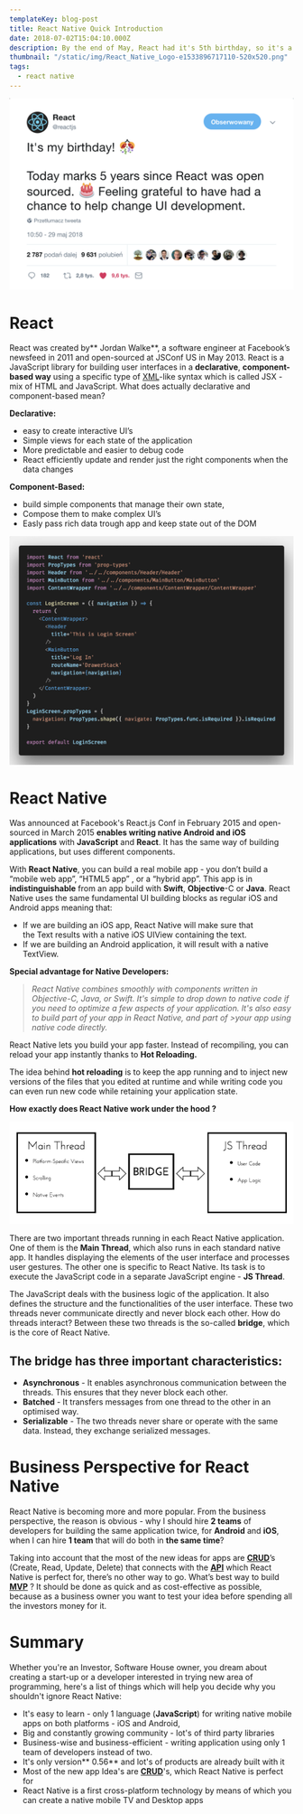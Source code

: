 ```yaml
---
templateKey: blog-post
title: React Native Quick Introduction
date: 2018-07-02T15:04:10.000Z
description: By the end of May, React had it's 5th birthday, so it's a good time to write a post about introduction to React and React Native world.
thumbnail: "/static/img/React_Native_Logo-e1533896717110-520x520.png"
tags:
  - react native
---
```


![React on Twitter](/static/img/ReactOnTwitter.png)

# **React**

React was created by** Jordan Walke**, a software engineer at Facebook’s newsfeed in 2011 and open-sourced at JSConf US in May 2013.
React is a JavaScript library for building user interfaces in a **declarative**, **component-based way** using a specific type of [XML](https://www.w3schools.com/xml/)-like syntax which is called JSX - mix of HTML and JavaScript. What does actually declarative and component-based mean?

**Declarative:**

- easy to create interactive UI’s
- Simple views for each state of the application
- More predictable and easier to debug code
- React efficiently update and render just the right components when the data changes

**Component-Based:**

- build simple components that manage their own state,
- Compose them to make complex UI’s
- Easly pass rich data trough app and keep state out of the DOM

![Login Screen](/static/img/Loginscreen.png)

# React Native

Was announced at Facebook's React.js Conf in February 2015 and open-sourced in March 2015 **enables writing native Android and iOS applications** with **JavaScript** and **React**. It has the same way of building applications, but uses different components.

With **React Native**, you can build a real mobile app - you don’t build a “mobile web app”, “HTML5 app” , or a “hybrid app”. This app is in **indistinguishable** from an app build with **Swift**, **Objective**-C or **Java**. React Native uses the same fundamental UI building blocks as regular iOS and Android apps meaning that:

- If we are building an iOS app, React Native will make sure that the Text results with a native iOS UIView containing the text.
- If we are building an Android application, it will result with a native TextView.

**Special advantage for Native Developers:**
>*React Native combines smoothly with components written in Objective-C, Java, or Swift. It's simple to drop down to native code if you need to optimize a few aspects of your application. It's also easy to build part of your app in React Native, and part of >your app using native code directly.*

React Native lets you build your app faster. Instead of recompiling, you can reload your app instantly thanks to **Hot Reloading.**

The idea behind **hot reloading** is to keep the app running and to inject new versions of the files that you edited at runtime and while writing code you can even run new code while retaining your application state.

 **How exactly does React Native work under the hood ?**

![Structure](/static/img/ReactNativegraph.png)

There are two important threads running in each React Native application. One of them is the **Main Thread**, which also runs in each standard native app. It handles displaying the elements of the user interface and processes user gestures. The other one is specific to React Native. Its task is to execute the JavaScript code in a separate JavaScript engine - **JS Thread**.

The JavaScript deals with the business logic of the application. It also defines the structure and the functionalities of the user interface. These two threads never communicate directly and never block each other.
How do threads interact? Between these two threads is the so-called **bridge**, which is the core of React Native.

## **The bridge has three important characteristics:**

- **Asynchronous** - It enables asynchronous communication between the threads. This ensures that they never block each other.
- **Batched** - It transfers messages from one thread to the other in an optimised way.
- **Serializable** - The two threads never share or operate with the same data. Instead, they exchange serialized messages.

# Business Perspective for React Native

React Native is becoming more and more popular. From the business perspective, the reason is obvious - why I should hire **2 teams** of developers for building the same application twice, for **Android** and **iOS**, when I can hire **1 team** that will do both in **the same time**?

Taking into account that the most of the new ideas for apps are [**CRUD**](https://www.codecademy.com/articles/what-is-crud)’s (Create, Read, Update, Delete) that connects with the [**API**](https://medium.freecodecamp.org/what-is-an-api-in-english-please-b880a3214a82)
which React Native is perfect for, there’s no other way to go. What’s best way to build [**MVP**](https://en.wikipedia.org/wiki/Minimum_viable_produc) ? It should be done as quick and as cost-effective as possible, because as a business owner you want to test your idea before spending all the investors money for it.

# Summary

Whether you're an Investor, Software House owner, you dream about creating a start-up or a developer interested in trying new area of programming, here's a list of things which will help you decide why you shouldn't ignore React Native:

- It's easy to learn - only 1 language (**JavaScript**) for writing native mobile apps on both platforms - iOS and Android,
- Big and constantly growing community - lot's of third party libraries
- Business-wise and business-efficient - writing application using only 1 team of developers instead of two.
- It's only version** 0.56** and lot's of products are already built with it
- Most of the new app Idea's are [**CRUD**](https://www.codecademy.com/articles/what-is-crud)'s, which React Native is perfect for
- React Native is a first cross-platform technology by means of which you can create a native mobile TV and Desktop apps
